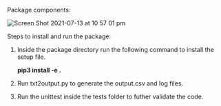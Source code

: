 
Package components:

![Screen Shot 2021-07-13 at 10 57 01 pm](https://user-images.githubusercontent.com/53965902/125455391-c4541dfc-52c6-489d-952c-e866c22a4356.png)

Steps to install and run the package:

1) Inside the package directory run the following command to install the setup file.
   
   **pip3 install -e .**

2) Run txt2output.py to generate the output.csv and log files.

3) Run the unittest inside the tests folder to futher validate the code.

